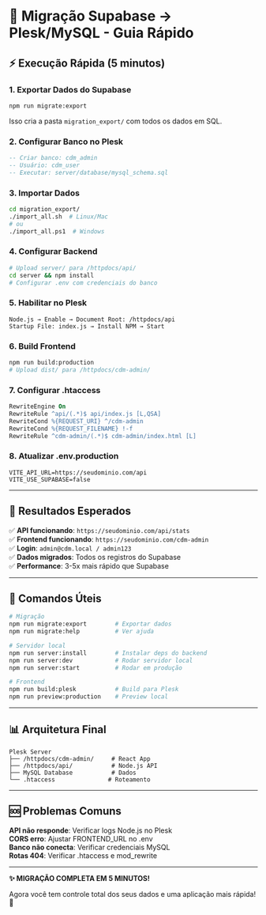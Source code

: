# 🚀 Migração Supabase → Plesk/MySQL - Guia Rápido

## ⚡ **Execução Rápida (5 minutos)**

### **1. Exportar Dados do Supabase**

```bash
npm run migrate:export
```

Isso cria a pasta `migration_export/` com todos os dados em SQL.

### **2. Configurar Banco no Plesk**

```sql
-- Criar banco: cdm_admin
-- Usuário: cdm_user
-- Executar: server/database/mysql_schema.sql
```

### **3. Importar Dados**

```bash
cd migration_export/
./import_all.sh  # Linux/Mac
# ou
./import_all.ps1  # Windows
```

### **4. Configurar Backend**

```bash
# Upload server/ para /httpdocs/api/
cd server && npm install
# Configurar .env com credenciais do banco
```

### **5. Habilitar no Plesk**

```
Node.js → Enable → Document Root: /httpdocs/api
Startup File: index.js → Install NPM → Start
```

### **6. Build Frontend**

```bash
npm run build:production
# Upload dist/ para /httpdocs/cdm-admin/
```

### **7. Configurar .htaccess**

```apache
RewriteEngine On
RewriteRule ^api/(.*)$ api/index.js [L,QSA]
RewriteCond %{REQUEST_URI} ^/cdm-admin
RewriteCond %{REQUEST_FILENAME} !-f
RewriteRule ^cdm-admin/(.*)$ cdm-admin/index.html [L]
```

### **8. Atualizar .env.production**

```env
VITE_API_URL=https://seudominio.com/api
VITE_USE_SUPABASE=false
```

---

## 🎯 **Resultados Esperados**

✅ **API funcionando**: `https://seudominio.com/api/stats`  
✅ **Frontend funcionando**: `https://seudominio.com/cdm-admin`  
✅ **Login**: `admin@cdm.local / admin123`  
✅ **Dados migrados**: Todos os registros do Supabase  
✅ **Performance**: 3-5x mais rápido que Supabase

---

## 🔧 **Comandos Úteis**

```bash
# Migração
npm run migrate:export        # Exportar dados
npm run migrate:help          # Ver ajuda

# Servidor local
npm run server:install        # Instalar deps do backend
npm run server:dev            # Rodar servidor local
npm run server:start          # Rodar em produção

# Frontend
npm run build:plesk           # Build para Plesk
npm run preview:production    # Preview local
```

---

## 📊 **Arquitetura Final**

```
Plesk Server
├── /httpdocs/cdm-admin/     # React App
├── /httpdocs/api/           # Node.js API
├── MySQL Database           # Dados
└── .htaccess               # Roteamento
```

---

## 🆘 **Problemas Comuns**

**API não responde**: Verificar logs Node.js no Plesk  
**CORS erro**: Ajustar FRONTEND_URL no .env  
**Banco não conecta**: Verificar credenciais MySQL  
**Rotas 404**: Verificar .htaccess e mod_rewrite

---

**✨ MIGRAÇÃO COMPLETA EM 5 MINUTOS!**

Agora você tem controle total dos seus dados e uma aplicação mais rápida! 🎉
